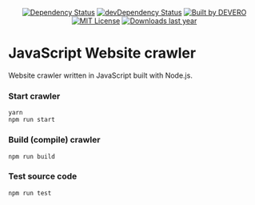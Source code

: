<p align="center"> 
  <a href="https://david-dm.org/alexdevero/js-website-crawler"><img alt="Dependency Status" src="https://david-dm.org/alexdevero/js-website-crawler.svg?style=flat"></a>
  <a href="https://david-dm.org/alexdevero/js-website-crawler?type=dev"><img alt="devDependency Status" src="https://david-dm.org/alexdevero/js-website-crawler/dev-status.svg?style=flat"></a>
  <a href="https://alexdevero.com"><img alt="Built by DEVERO" src="https://img.shields.io/badge/built%20by-DEVERO-brightgreen.svg?colorB=d30320"></a>
  <a href="http://opensource.org/licenses/MIT"><img alt="MIT License" src="https://img.shields.io/npm/l/express.svg"></a>
  <a href="#"><img alt="Downloads last year" src="https://img.shields.io/github/release/alexdevero/js-website-crawler.svg"></a>
</p>

# JavaScript Website crawler

Website crawler written in JavaScript built with Node.js.

### Start crawler
```
yarn
npm run start
```

### Build (compile) crawler
```
npm run build
```

### Test source code
```
npm run test
```
